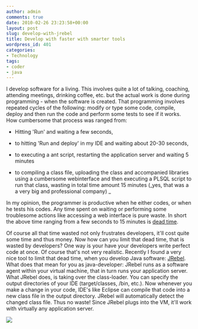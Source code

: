 ```yaml
---
author: admin
comments: true
date: 2010-02-26 23:23:58+00:00
layout: post
slug: develop-with-jrebel
title: Develop with faster with smarter tools
wordpress_id: 401
categories:
- Technology
tags:
- coder
- java
---
```


I develop software for a living. This involves quite a lot of talking, coaching, attending meetings, drinking coffee, etc. but the actual work is done during programming - when the software is created. That programming involves repeated cycles of the following: modify or type some code, compile, deploy and then run the code and perform some tests to see if it works. How cumbersome that process was ranged from:



	
  * Hitting 'Run' and waiting a few seconds,

	
  * to hitting 'Run and deploy' in my IDE and waiting about 20-30 seconds,

	
  * to executing a ant script, restarting the application server and waiting 5 minutes

	
  * to compiling a class file, uploading the class and accompanied libraries using a cumbersome webinterface and then executing a PLSQL script to run that class, wasting in total time amount 15 minutes (_yes, that was a a very big and professional company)
_


In my opinion, the programmer is productive when he either codes, or when he tests his codes. Any time spent on waiting or performing some troublesome actions like accessing a web interface is pure waste. In short the above time ranging from a few seconds to 15 minutes is [dead time](http://www.oreillynet.com/onjava/blog/2006/03/dead_time_code_compile_wait_wa.html).

Of course all that time wasted not only frustrates developers, it'll cost quite some time and thus money. Now how can you limit that dead time, that is wasted by developers? One way is your have your developers write perfect code at once. Of course that's not very realistic. Recently I found a very nice tool to limit that dead time, when you develop Java software: [JRebel](http://www.zeroturnaround.com/jrebe). What does that mean for you as java-developer:
JRebel runs as a software agent within your virtual machine, that in turn runs your application server. What JRebel does, is taking over the class-loader.
You can specify the output directories of your IDE (target/classes, /bin, etc.). Now whenever you make a change in your code, IDE's like Eclipse can compile that code into a new class file in the output directory. JRebel will automatically detect the changed class file. Thus no waste! Since JRebel plugs into the VM, it'll work with virtually any application server.

[![](http://www.zeroturnaround.com/wp-content/uploads/2009/11/hotswap.png)](http://www.zeroturnaround.com/blog)
